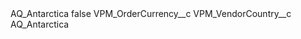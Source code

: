 <?xml version="1.0" encoding="UTF-8"?>
<CustomMetadata xmlns="http://soap.sforce.com/2006/04/metadata" xmlns:xsi="http://www.w3.org/2001/XMLSchema-instance" xmlns:xsd="http://www.w3.org/2001/XMLSchema">
    <label>AQ_Antarctica</label>
    <protected>false</protected>
    <values>
        <field>VPM_OrderCurrency__c</field>
        <value xsi:nil="true"/>
    </values>
    <values>
        <field>VPM_VendorCountry__c</field>
        <value xsi:type="xsd:string">AQ_Antarctica</value>
    </values>
</CustomMetadata>
